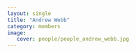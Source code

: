 ```yaml
---
layout: single
title: "Andrew Webb"
category: members
image:
   cover: people/people_andrew_webb.jpg
---
```


